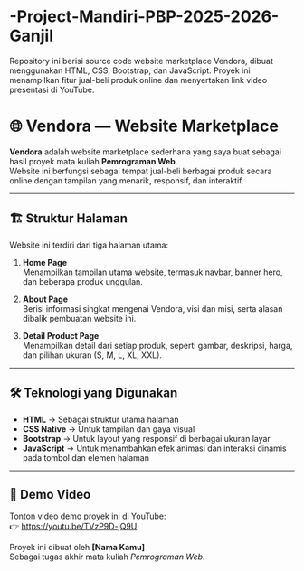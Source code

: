 # -Project-Mandiri-PBP-2025-2026-Ganjil
Repository ini berisi source code website marketplace Vendora, dibuat menggunakan HTML, CSS, Bootstrap, dan JavaScript. Proyek ini menampilkan fitur jual-beli produk online dan menyertakan link video presentasi di YouTube.

# 🌐 Vendora — Website Marketplace

**Vendora** adalah website marketplace sederhana yang saya buat sebagai hasil proyek mata kuliah **Pemrograman Web**.  
Website ini berfungsi sebagai tempat jual-beli berbagai produk secara online dengan tampilan yang menarik, responsif, dan interaktif.

---

## 🏗️ Struktur Halaman

Website ini terdiri dari tiga halaman utama:

1. **Home Page**  
   Menampilkan tampilan utama website, termasuk navbar, banner hero, dan beberapa produk unggulan.

2. **About Page**  
   Berisi informasi singkat mengenai Vendora, visi dan misi, serta alasan dibalik pembuatan website ini.

3. **Detail Product Page**  
   Menampilkan detail dari setiap produk, seperti gambar, deskripsi, harga, dan pilihan ukuran (S, M, L, XL, XXL).

---

## 🛠️ Teknologi yang Digunakan

- **HTML** → Sebagai struktur utama halaman  
- **CSS Native** → Untuk tampilan dan gaya visual  
- **Bootstrap** → Untuk layout yang responsif di berbagai ukuran layar  
- **JavaScript** → Untuk menambahkan efek animasi dan interaksi dinamis pada tombol dan elemen halaman

---

## 🎥 Demo Video
Tonton video demo proyek ini di YouTube:  
👉 https://youtu.be/TVzP9D-jQ9U


Proyek ini dibuat oleh **[Nama Kamu]**  
Sebagai tugas akhir mata kuliah *Pemrograman Web*.
